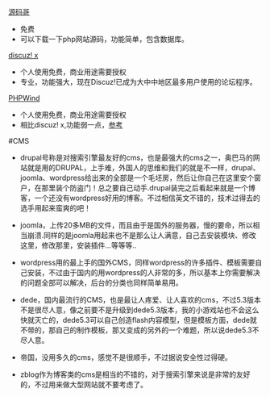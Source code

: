
[源码哥](http://www.ymg.cc)
* 免费
* 可以下载一下php网站源码，功能简单，包含数据库。

[discuz! x ](http://www.comsenz.com/index.php)
* 个人使用免费，商业用途需要授权
* 专业，功能强大，现在Discuz!已成为大中中地区最多用户使用的论坛程序。
 
[PHPWind](http://www.phpwind.net/)
* 个人使用免费，商业用途需要授权
* 相比discuz! x,功能弱一点，[参考](http://zhidao.baidu.com/link?url=FD-Fkuq35LK3MltiLqCjxKVsctMRdCeZAGlpZzuffUPz_me7Jy5-i-XMSXNJZfWjEJsftsV34_xGCSdaNvrjIa)


#CMS
* drupal号称是对搜索引擎最友好的cms，也是最强大的cms之一，奥巴马的网站就是用的DRUPAL，上手难，外国人的思维和我们的就是不一样，drupal、joomla、wordpress给出来的全部是一个毛坯房，然后让你自己在这里安个窗户，在那里装个防盗门！总之要自己动手.drupal装完之后看起来就是一个博客，一个还没有wordpress好用的博客。不过相信英文不错的，技术过得去的选手用起来蛮爽的吧！

* joomla，上传20多MB的文件，而且由于是国外的服务器，慢的要命，所以相当崩溃.同样的是joomla用起来也不是那么让人满意，自己去安装模块、修改这里，修改那里，安装插件...等等等..

* wordpress用的最上手的国外CMS，同样wordpress的许多插件、模板需要自己安装，不过由于国内的用wordpress的人非常的多，所以基本上你需要解决的问题全部可以解决，后台的分类也同样简单易用。

* dede，国内最流行的CMS，也是最让人疼爱、让人喜欢的cms，不过5.3版本不是很尽人意，像之前要不是升级到dede5.3版本，我的小游戏站也不会这么快就灭亡的，dede5.3可以自己创造flash内容模型，但是模板方面，dede就不带的，那自己的制作模板，那又变成的另外的一个难题，所以说dede5.3不尽人意。
* 帝国，没用多久的cms，感觉不是很顺手，不过据说安全性过得硬。
* zblog作为博客类的cms是相当的不错的，对于搜索引擎来说是非常的友好的，不过用来做大型网站就不要考虑了。






